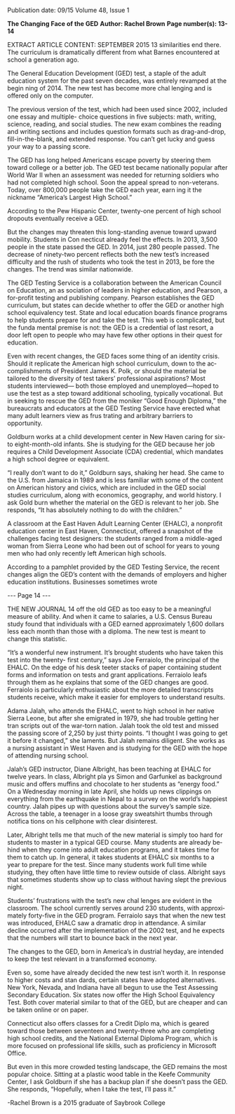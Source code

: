 Publication date: 09/15
Volume 48, Issue 1

**The Changing Face of the GED**
**Author: Rachel Brown**
**Page number(s): 13-14**

EXTRACT ARTICLE CONTENT:
SEPTEMBER 2015
13
similarities end there. The curriculum is dramatically 
different from what Barnes encountered at school a 
generation ago.  

The General Education Development (GED) test, 
a staple of the adult education system for the past 
seven decades, was entirely revamped at the begin­
ning of 2014. The new test has become more chal­
lenging and is offered only on the computer.

The previous version of the test, which had been 
used since 2002, included one essay and multiple-
choice questions in five subjects: math, writing, 
science, reading, and social studies. The new exam 
combines the reading and writing sections and 
includes question formats such as drag-and-drop, 
fill-in-the-blank, and extended response. You can’t 
get lucky and guess your way to a passing score. 

The GED has long helped Americans escape 
poverty by steering them toward college or a better 
job. The GED test became nationally popular after 
World War II when an assessment was needed for 
returning soldiers who had not completed high 
school. Soon the appeal spread to non-veterans. Today, 
over 800,000 people take the GED each year, earn­
ing it the nickname “America’s Largest High School.” 

According to the Pew Hispanic Center, twenty-one 
percent of high school dropouts eventually 
receive a GED.

But the changes may threaten this long-standing 
avenue toward upward mobility. Students in Con­
necticut already feel the effects. In 2013, 3,500 
people in the state passed the GED. In 2014, just 280 
people passed. The decrease of ninety-two percent 
reflects both the new test’s increased difficulty and 
the rush of students who took the test in 2013, be­
fore the changes. The trend was similar nationwide.

The GED Testing Service is a collaboration 
between the American Council on Education, an as­
sociation of leaders in higher education, and Pearson, 
a for-profit testing and publishing company. Pearson 
establishes the GED curriculum, but states can decide 
whether to offer the GED or another high school 
equivalency test. State and local education boards 
finance programs to help students prepare for and 
take the test. This web is complicated, but the funda­
mental premise is not: the GED is a credential of last 
resort, a door left open to people who may have few 
other options in their quest for education. 

Even with recent changes, the GED faces some­
thing of an identity crisis. Should it replicate the 
American high school curriculum, down to the ac­
complishments of President James K. Polk, or should 
the material be tailored to the diversity of test takers’ 
professional aspirations? Most students interviewed—
both those employed and unemployed—hoped to 
use the test as a step toward additional schooling, 
typically vocational. But in seeking to rescue the GED 
from the moniker “Good Enough Diploma,” the 
bureaucrats and educators at the GED Testing Service 
have erected what many adult learners view as frus­
trating and arbitrary barriers to opportunity. 

Goldburn works at a child development center 
in New Haven caring for six- to eight-month-old 
infants. She is studying for the GED because her 
job requires a Child Development Associate (CDA) 
credential, which mandates a high school degree 
or equivalent. 

“I really don’t want to do it,” Goldburn says, 
shaking her head. She came to the U.S. from Jamaica 
in 1989 and is less familiar with some of the content 
on American history and civics, which are included 
in the GED social studies curriculum, along with 
economics, geography, and world history. I ask Gold­
burn whether the material on the GED is relevant to 
her job. She responds, “It has absolutely nothing to 
do with the children.” 

A classroom at the East Haven Adult Learning 
Center (EHALC), a nonprofit education center in 
East Haven, Connecticut, offered a snapshot of the 
challenges facing test designers: the students ranged 
from a middle-aged woman from Sierra Leone who 
had been out of school for years to young men who 
had only recently left American high schools.

According to a pamphlet provided by the GED 
Testing Service, the recent changes align the GED’s 
content with the demands of employers and higher 
education institutions. Businesses sometimes wrote 


--- Page 14 ---

THE NEW JOURNAL
14
off the old GED as too easy to be a meaningful 
measure of ability. And when it came to salaries, a 
U.S. Census Bureau study found that individuals with 
a GED earned approximately 1,600 dollars less each 
month than those with a diploma. The new test is 
meant to change this statistic.

“It’s a wonderful new instrument. It’s brought 
students who have taken this test into the twenty-
first century,” says Joe Ferraiolo, the principal of 
the EHALC. On the edge of his desk teeter stacks of 
paper containing student forms and information on 
tests and grant applications. Ferraiolo leafs through 
them as he explains that some of the GED changes 
are good. Ferraiolo is particularly enthusiastic about 
the more detailed transcripts students receive, which 
make it easier for employers to understand results.

Adama Jalah, who attends the EHALC, went to 
high school in her native Sierra Leone, but after she 
emigrated in 1979, she had trouble getting her tran­
scripts out of the war-torn nation. Jalah took the old 
test and missed the passing score of 2,250 by just 
thirty points. “I thought I was going to get it before 
it changed,” she laments. But Jalah remains diligent. 
She works as a nursing assistant in West Haven and 
is studying for the GED with the hope of attending 
nursing school. 

Jalah’s GED instructor, Diane Albright, has been 
teaching at EHALC for twelve years. In class, Albright 
pla ys Simon and Garfunkel as background music 
and offers muffins and chocolate to her students as 
“energy food.” On a Wednesday morning in late April, 
she holds up news clippings on everything from 
the earthquake in Nepal to a survey on the world’s 
happiest country. Jalah pipes up with questions about 
the survey’s sample size. Across the table, a teenager 
in a loose gray sweatshirt thumbs through notifica­
tions on his cellphone with clear disinterest. 

Later, Albright tells me that much of the new 
material is simply too hard for students to master in 
a typical GED course. Many students are already be­
hind when they come into adult education programs, 
and it takes time for them to catch up. In general, 
it takes students at EHALC six months to a year to 
prepare for the test. Since many students work full 
time while studying, they often have little time to 
review outside of class. Albright says that sometimes 
students show up to class without having slept the 
previous night. 

Students’ frustrations with the test’s new chal­
lenges are evident in the classroom. The school 
currently serves around 230 students, with approxi­
mately forty-five in the GED program. Ferraiolo says 
that when the new test was introduced, EHALC saw 
a dramatic drop in attendance. A similar decline 
occurred after the implementation of the 2002 test, 
and he expects that the numbers will start to bounce 
back in the next year. 

The changes to the GED, born in America’s in­
dustrial heyday, are intended to keep the test relevant 
in a transformed economy. 

Even so, some have already decided the new test 
isn’t worth it. In response to higher costs and stan­
dards, certain states have adopted alternatives. New 
York, Nevada, and Indiana have all begun to use the 
Test Assessing Secondary Education. Six states now 
offer the High School Equivalency Test. Both cover 
material similar to that of the GED, but are cheaper 
and can be taken online or on paper.  

Connecticut also offers classes for a Credit Diplo­
ma, which is geared toward those between seventeen 
and twenty-three who are completing high school 
credits, and the National External Diploma Program, 
which is more focused on professional life skills, 
such as proficiency in Microsoft Office. 

But even in this more crowded testing landscape, 
the GED remains the most popular choice. Sitting at 
a plastic wood table in the Keefe Community Center, 
I ask Goldburn if she has a backup plan if she doesn’t 
pass the GED. She responds, “Hopefully, when I take 
the test, I’ll pass it.” 

-Rachel Brown is a 2015 graduate 
of Saybrook College